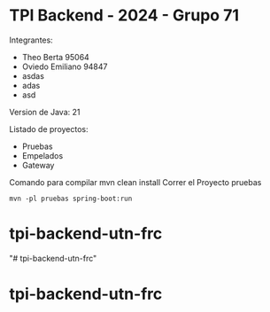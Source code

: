 # TPI Backend - 2024 - Grupo 71
Integrantes:
- Theo Berta 95064
- Oviedo Emiliano 94847
- asdas
- adas
- asd

Version de Java: 21

Listado de proyectos:
- Pruebas
- Empelados
- Gateway

Comando para compilar
mvn clean install
Correr el Proyecto pruebas

`mvn -pl pruebas spring-boot:run`

# tpi-backend-utn-frc
"# tpi-backend-utn-frc" 
# tpi-backend-utn-frc
